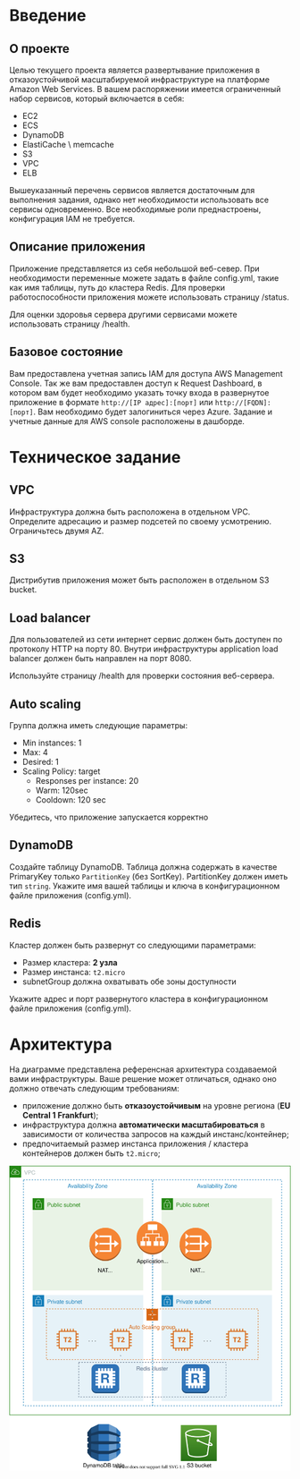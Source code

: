 # Введение
## О проекте
Целью текущего проекта является развертывание приложения в отказоустойчивой масштабируемой инфраструктуре на платформе Amazon Web Services. В вашем распоряжении имеется ограниченный набор сервисов, который включается в себя:
* EC2
* ECS
* DynamoDB
* ElastiCache \ memcache
* S3
* VPC
* ELB

Вышеуказанный перечень сервисов является достаточным для выполнения задания, однако нет необходимости использовать все сервисы одновременно.
Все необходимые роли преднастроены, конфигурация IAM не требуется.
## Описание приложения

Приложение представляется из себя небольшой веб-север. При необходимости переменные можете задать в файле config.yml, такие как имя таблицы, путь до кластера Redis. Для проверки работоспособности приложения можете использовать страницу /status.

Для оценки здоровья сервера другими сервисами можете использовать страницу /health.
## Базовое состояние 

Вам предоставлена учетная запись IAM для доступа AWS Management Console. Так же вам предоставлен доступ к Request Dashboard, в котором вам будет необходимо указать точку входа в развернутое приложение в формате `http://[IP адрес]:[порт]` или `http://[FQDN]:[порт]`. Вам необходимо будет залогиниться через Azure. Задание и учетные данные для AWS console расположены в дашборде.  


# Техническое задание
## VPC
Инфраструктура должна быть расположена в отдельном VPC. Определите адресацию и размер подсетей по своему усмотрению. Ограничьтесь двумя AZ.
## S3
Дистрибутив приложения может быть расположен в отдельном S3 bucket.
## Load balancer
Для пользователей из сети интернет сервис должен быть доступен по протоколу HTTP на порту 80. Внутри инфраструктуры application load balancer должен быть направлен на порт 8080.

Используйте страницу /health для проверки состояния веб-сервера.
## Auto scaling
Группа должна иметь следующие параметры:
* Min instances: 1
* Max: 4
* Desired: 1
* Scaling Policy: target
  * Responses per instance: 20
  * Warm: 120sec
  * Cooldown: 120 sec

Убедитесь, что приложение запускается корректно
## DynamoDB
Создайте таблицу DynamoDB. Таблица должна содержать в качестве PrimaryKey только `PartitionKey` (без SortKey). PartitionKey должен иметь тип `string`. Укажите имя вашей таблицы и ключа в конфигурационном файле приложения (config.yml).
## Redis
Кластер должен быть развернут со следующими параметрами:
* Размер кластера: **2 узла**
* Размер инстанса: `t2.micro`
* subnetGroup должна охватывать обе зоны доступности

Укажите адрес и порт развернутого кластера в конфигурационном файле приложения (config.yml).
# Архитектура
На диаграмме представлена референсная архитектура создаваемой вами инфраструктуры. Ваше решение может отличаться, однако оно должно отвечать следующим требованиям:
* приложение должно быть **отказоустойчивым** на уровне региона (**EU Central 1 Frankfurt**);
* инфраструктура должна **автоматически масштабироваться** в зависимости от количества запросов на каждый инстанс/контейнер;
* предпочитаемый размер инстанса приложения / кластера контейнеров должен быть `t2.micro`;

![Diagram](./aws-web-53-v1.svg)
